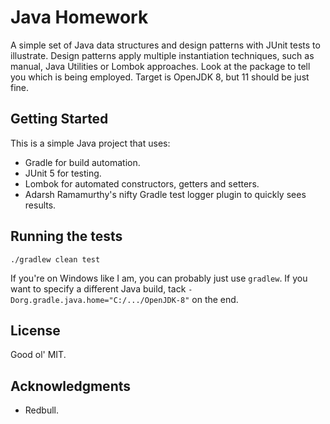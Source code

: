 # Java Homework

A simple set of Java data structures and design patterns with JUnit tests to illustrate. 
Design patterns apply multiple instantiation techniques, such as manual, Java Utilities or Lombok approaches. Look at the package to tell you which is being employed.
Target is OpenJDK 8, but 11 should be just fine.

## Getting Started

This is a simple Java project that uses:
- Gradle for build automation.
- JUnit 5 for testing.
- Lombok for automated constructors, getters and setters.
- Adarsh Ramamurthy's nifty Gradle test logger plugin to quickly sees results. 

## Running the tests

`./gradlew clean test`

If you're on Windows like I am, you can probably just use `gradlew`. If you want to specify a different Java build, tack `-Dorg.gradle.java.home="C:/.../OpenJDK-8"` on the end.

## License

Good ol' MIT. 

## Acknowledgments

* Redbull.